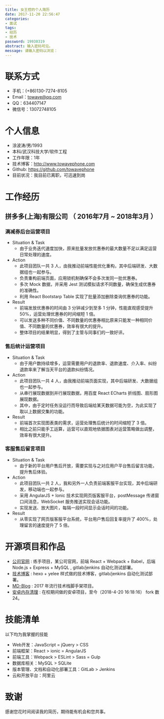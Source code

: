 ```yaml
---
title: 女王控的个人简历
date: 2017-11-20 22:56:47
categories:
- 面试
tags:
- 经历
- 技术
password: 19930319
abstract: 输入密码可见。
message: 请输入密码以浏览：
---
```


# 联系方式

- 手机：(+86)130-7274-8105
- Email：towave@qq.com
- QQ：634407147
- 微信号：13072748105

# 个人信息

- 涂波涛/男/1993 
- 本科/武汉科技大学/软件工程
- 工作年限：1年
- 技术博客：http://www.towavephone.com
- Github: https://github.com/towavephone
- 目前状况：我目前已离职，可迅速到岗

<!-- more -->

# 工作经历

## 拼多多(上海)有限公司 （ 2016年7月 ~ 2018年3月 ）

### 满减券后台运营项目 

- Situation & Task
    - 由于业务迭代速度加快，原来批量发放优惠券的最大数量不足以满足运营日常处理的速度。
- Action
    - 此项目团队一共 3 人，由我推动前端性能优化重构，其中后端研发、大数据组也一起参与。
    - 负责重构前端页面，应用锁机制确保不会多次发同一批优惠券。
    - 多次 Mock 数据，并采用 Jest 测试模拟请求不同数量，确保生成优惠券的准确性。
    - 利用 React Bootstarp Table 实现了批量添加删除查询优惠券的功能。
- Result
    - 前端发放优惠券的时间由 3 分钟减少到至多 1 分钟，性能直观感受提升 50%，运营处理优惠券的时间缩短 1 倍。
    - 可以发送多种不同价值、不同数量的优惠券相比原来只能发一种相同价值、不同数量的优惠券，效率有很大的提升。
    - 整体项目的结果明显，得到了主管与同事们的一致好评。

### 售后统计运营项目 

- Situation & Task
    - 由于用户数持续增多，运营需要用户的退款率、退款速度、介入率、纠纷退款率来了解当天平台的退款纠纷情况。
- Action
    - 此项目团队一共 4 人，由我推动前端页面实现，其中后端研发、大数据组也一起参与。
    - 从串行展现数据到并行展现数据，用百度 React ECharts 折线图、扇形图展现数据。
    - 其中，由于定时任务没运行而导致后端给某天数据可能为空，为此实现了取以上数据交集的功能。
- Result
    - 前端首次实现图表类的需求，运营处理售后统计的时间缩短了 3 倍。
    - 相比之前只能手工运算，运营可以直观地依据图表对运营策略做出调整，效率有很大提升。

### 客服售后留言项目

- Situation & Task
    - 由于新的平台用户售后开放，需要实现与之对应用户平台售后留言功能，提升售后体验。
- Action
    - 此项目团队一共 2 人，我和另外一人负责前端客服平台实现，其中后端研发，移动端也一起参与。
    - 采用 AngularJS + Ionic 技术实现网页版客服平台，postMessage 传递窗口间消息，WebSocket 服务推送实现会话功能。
    - 实现发送、放大图片，每隔一段时间显示会话时间的功能。
- Result
    - 从零实现了网页版客服平台系统，平台用户售后回复率提升了 400%，处理留言的速度提升了 5 倍。

# 开源项目和作品

- [公司官网](https://github.com/towavephone/MD-Front-End) : 练手项目，某公司官网，前端 React + Webpack + Babel，后端 Node.js + Express + MySQL , gitlab/jenkins 自动化测试部署。
- [技术博客](https://github.com/towavephone/TowavePhoneBlog) : hexo + yelee 样式做的技术博客，gitlab/jenkins 自动化测试部署。
- [MD-Blog](https://github.com/towavephone/MD-Blog) : 2017 年流行技术栈脚手架项目。
- [安卓内存清理](https://github.com/towavephone/MemoryCleaner) : 在校期间做的安卓项目，至今（2018-4-20 16:18:16） fork 数 24。

# 技能清单

以下均为我掌握的技能

- Web开发：JavaScript = jQuery > CSS
- 前端框架：React > ionic = AngularJS
- 前端工具：Webpack > ESLint > Sass = Gulp
- 数据库相关：MySQL > SQLite
- 版本管理、文档和自动化部署工具：GitLab > Jenkins
- 云和开放平台：阿里云

# 致谢

感谢您花时间阅读我的简历，期待能有机会和您共事。
